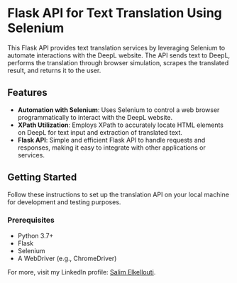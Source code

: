 # Flask API for Text Translation Using Selenium

This Flask API provides text translation services by leveraging Selenium to automate interactions with the DeepL website. The API sends text to DeepL, performs the translation through browser simulation, scrapes the translated result, and returns it to the user.

## Features

- **Automation with Selenium**: Uses Selenium to control a web browser programmatically to interact with the DeepL website.
- **XPath Utilization**: Employs XPath to accurately locate HTML elements on DeepL for text input and extraction of translated text.
- **Flask API**: Simple and efficient Flask API to handle requests and responses, making it easy to integrate with other applications or services.

## Getting Started

Follow these instructions to set up the translation API on your local machine for development and testing purposes.

### Prerequisites

- Python 3.7+
- Flask
- Selenium
- A WebDriver (e.g., ChromeDriver)



For more, visit my LinkedIn profile: [Salim Elkellouti](https://www.linkedin.com/in/salim-elkellouti/).
